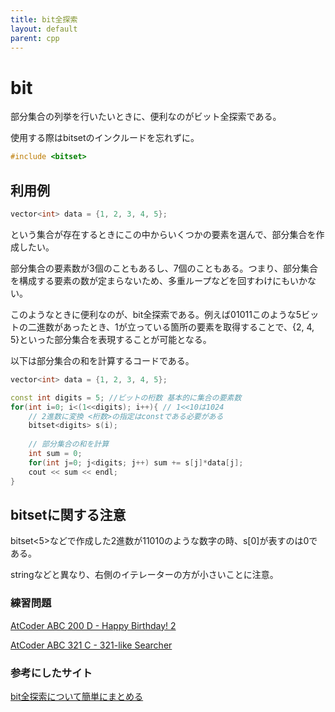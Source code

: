 ```yaml
---
title: bit全探索
layout: default
parent: cpp
---
```


# bit
部分集合の列挙を行いたいときに、便利なのがビット全探索である。

使用する際はbitsetのインクルードを忘れずに。
```cpp
#include <bitset>
```

## 利用例
```cpp
vector<int> data = {1, 2, 3, 4, 5};
```
という集合が存在するときにこの中からいくつかの要素を選んで、部分集合を作成したい。

部分集合の要素数が3個のこともあるし、7個のこともある。つまり、部分集合を構成する要素の数が定まらないため、多重ループなどを回すわけにもいかない。

このようなときに便利なのが、bit全探索である。例えば01011このような5ビットの二進数があったとき、1が立っている箇所の要素を取得することで、{2, 4, 5}といった部分集合を表現することが可能となる。

以下は部分集合の和を計算するコードである。
```cpp
vector<int> data = {1, 2, 3, 4, 5};

const int digits = 5; //ビットの桁数 基本的に集合の要素数
for(int i=0; i<(1<<digits); i++){ // 1<<10は1024
    // 2進数に変換 <桁数>の指定はconstである必要がある
    bitset<digits> s(i); 
    
    // 部分集合の和を計算
    int sum = 0;
    for(int j=0; j<digits; j++) sum += s[j]*data[j];
    cout << sum << endl;
}
```

## bitsetに関する注意
bitset<5>などで作成した2進数が11010のような数字の時、s[0]が表すのは0である。

stringなどと異なり、右側のイテレーターの方が小さいことに注意。

### 練習問題

<a href="https://atcoder.jp/contests/abc200/tasks/abc200_d" target="_blank">AtCoder ABC 200 D - Happy Birthday! 2</a>

<a href="https://atcoder.jp/contests/abc321/tasks/abc321_c" target="_blank">AtCoder ABC 321 C - 321-like Searcher</a>

### 参考にしたサイト

<a href="https://qiita.com/hareku/items/3d08511eab56a481c7db" target="_blank">bit全探索について簡単にまとめる</a>